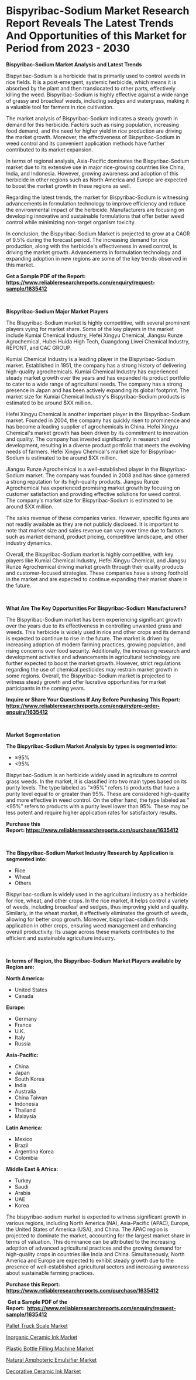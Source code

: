 <p><h1>Bispyribac-Sodium Market Research Report Reveals The Latest Trends And Opportunities of this Market for Period from 2023 - 2030</h1></p><p><strong>Bispyribac-Sodium Market Analysis and Latest Trends</strong></p>
<p><p>Bispyribac-Sodium is a herbicide that is primarily used to control weeds in rice fields. It is a post-emergent, systemic herbicide, which means it is absorbed by the plant and then translocated to other parts, effectively killing the weed. Bispyribac-Sodium is highly effective against a wide range of grassy and broadleaf weeds, including sedges and watergrass, making it a valuable tool for farmers in rice cultivation.</p><p>The market analysis of Bispyribac-Sodium indicates a steady growth in demand for this herbicide. Factors such as rising population, increasing food demand, and the need for higher yield in rice production are driving the market growth. Moreover, the effectiveness of Bispyribac-Sodium in weed control and its convenient application methods have further contributed to its market expansion.</p><p>In terms of regional analysis, Asia-Pacific dominates the Bispyribac-Sodium market due to its extensive use in major rice-growing countries like China, India, and Indonesia. However, growing awareness and adoption of this herbicide in other regions such as North America and Europe are expected to boost the market growth in these regions as well.</p><p>Regarding the latest trends, the market for Bispyribac-Sodium is witnessing advancements in formulation technology to improve efficiency and reduce the environmental impact of the herbicide. Manufacturers are focusing on developing innovative and sustainable formulations that offer better weed control while minimizing non-target organism toxicity.</p><p>In conclusion, the Bispyribac-Sodium Market is projected to grow at a CAGR of 9.5% during the forecast period. The increasing demand for rice production, along with the herbicide's effectiveness in weed control, is driving the market growth. Advancements in formulation technology and expanding adoption in new regions are some of the key trends observed in this market.</p></p>
<p><strong>Get a Sample PDF of the Report:&nbsp; <a href="https://www.reliableresearchreports.com/enquiry/request-sample/1635412">https://www.reliableresearchreports.com/enquiry/request-sample/1635412</a></strong></p>
<p>&nbsp;</p>
<p><strong>Bispyribac-Sodium Major Market Players</strong></p>
<p><p>The Bispyribac-Sodium market is highly competitive, with several prominent players vying for market share. Some of the key players in the market include Kumiai Chemical Industry, Hefei Xingyu Chemical, Jiangsu Runze Agrochemical, Hubei Huida High Tech, Guangdong Liwei Chemical Industry, REPONT, and CAC GROUP.</p><p>Kumiai Chemical Industry is a leading player in the Bispyribac-Sodium market. Established in 1951, the company has a strong history of delivering high-quality agrochemicals. Kumiai Chemical Industry has experienced steady market growth over the years and has expanded its product portfolio to cater to a wide range of agricultural needs. The company has a strong presence in Japan and has been actively expanding its global footprint. The market size for Kumiai Chemical Industry's Bispyribac-Sodium products is estimated to be around $XX million.</p><p>Hefei Xingyu Chemical is another important player in the Bispyribac-Sodium market. Founded in 2004, the company has quickly risen to prominence and has become a leading supplier of agrochemicals in China. Hefei Xingyu Chemical's market growth has been driven by its commitment to innovation and quality. The company has invested significantly in research and development, resulting in a diverse product portfolio that meets the evolving needs of farmers. Hefei Xingyu Chemical's market size for Bispyribac-Sodium is estimated to be around $XX million.</p><p>Jiangsu Runze Agrochemical is a well-established player in the Bispyribac-Sodium market. The company was founded in 2008 and has since garnered a strong reputation for its high-quality products. Jiangsu Runze Agrochemical has experienced promising market growth by focusing on customer satisfaction and providing effective solutions for weed control. The company's market size for Bispyribac-Sodium is estimated to be around $XX million.</p><p>The sales revenue of these companies varies. However, specific figures are not readily available as they are not publicly disclosed. It is important to note that market size and sales revenue can vary over time due to factors such as market demand, product pricing, competitive landscape, and other industry dynamics.</p><p>Overall, the Bispyribac-Sodium market is highly competitive, with key players like Kumiai Chemical Industry, Hefei Xingyu Chemical, and Jiangsu Runze Agrochemical driving market growth through their quality products and customer-focused strategies. These companies have a strong foothold in the market and are expected to continue expanding their market share in the future.</p></p>
<p>&nbsp;</p>
<p><strong>What Are The Key Opportunities For Bispyribac-Sodium Manufacturers?</strong></p>
<p><p>The Bispyribac-Sodium market has been experiencing significant growth over the years due to its effectiveness in controlling unwanted grass and weeds. This herbicide is widely used in rice and other crops and its demand is expected to continue to rise in the future. The market is driven by increasing adoption of modern farming practices, growing population, and rising concerns over food security. Additionally, the increasing research and development activities and advancements in agricultural technology are further expected to boost the market growth. However, strict regulations regarding the use of chemical pesticides may restrain market growth in some regions. Overall, the Bispyribac-Sodium market is projected to witness steady growth and offer lucrative opportunities for market participants in the coming years.</p></p>
<p><strong>Inquire or Share Your Questions If Any Before Purchasing This Report: <a href="https://www.reliableresearchreports.com/enquiry/pre-order-enquiry/1635412">https://www.reliableresearchreports.com/enquiry/pre-order-enquiry/1635412</a></strong></p>
<p>&nbsp;</p>
<p><strong>Market Segmentation</strong></p>
<p><strong>The Bispyribac-Sodium Market Analysis by types is segmented into:</strong></p>
<p><ul><li>≥95%</li><li><95%</li></ul></p>
<p><p>Bispyribac-Sodium is an herbicide widely used in agriculture to control grass weeds. In the market, it is classified into two main types based on its purity levels. The type labeled as "≥95%" refers to products that have a purity level equal to or greater than 95%. These are considered high-quality and more effective in weed control. On the other hand, the type labeled as "<95%" refers to products with a purity level lower than 95%. These may be less potent and require higher application rates for satisfactory results.</p></p>
<p><strong>Purchase this Report:&nbsp;<a href="https://www.reliableresearchreports.com/purchase/1635412">https://www.reliableresearchreports.com/purchase/1635412</a></strong></p>
<p>&nbsp;</p>
<p><strong>The Bispyribac-Sodium Market Industry Research by Application is segmented into:</strong></p>
<p><ul><li>Rice</li><li>Wheat</li><li>Others</li></ul></p>
<p><p>Bispyribac-sodium is widely used in the agricultural industry as a herbicide for rice, wheat, and other crops. In the rice market, it helps control a variety of weeds, including broadleaf and sedges, thus improving yield and quality. Similarly, in the wheat market, it effectively eliminates the growth of weeds, allowing for better crop growth. Moreover, bispyribac-sodium finds application in other crops, ensuring weed management and enhancing overall productivity. Its usage across these markets contributes to the efficient and sustainable agriculture industry.</p></p>
<p>&nbsp;</p>
<p><strong>In terms of Region, the Bispyribac-Sodium Market Players available by Region are:</strong></p>
<p>
    <p> <strong> North America: </strong>
        <ul>
            <li>United States</li>
            <li>Canada</li>
        </ul>
        </p> 
    <p> <strong> Europe: </strong>
        <ul>
            <li>Germany</li>
            <li>France</li>
            <li>U.K.</li>
            <li>Italy</li>
            <li>Russia</li>
        </ul>
        </p> 
    <p> <strong> Asia-Pacific: </strong>
        <ul>
            <li>China</li>
            <li>Japan</li>
            <li>South Korea</li>
            <li>India</li>
            <li>Australia</li>
            <li>China Taiwan</li>
            <li>Indonesia</li>
            <li>Thailand</li>
            <li>Malaysia</li>
        </ul>
        </p> 
    <p> <strong> Latin America: </strong>
        <ul>
            <li>Mexico</li>
            <li>Brazil</li>
            <li>Argentina Korea</li>
            <li>Colombia</li>
        </ul>
        </p> 
    <p> <strong> Middle East & Africa: </strong>
        <ul>
            <li>Turkey</li>
            <li>Saudi</li>
            <li>Arabia</li>
            <li>UAE</li>
            <li>Korea</li>
        </ul>
    </p>
    </p>
<p><p>The bispyribac-sodium market is expected to witness significant growth in various regions, including North America (NA), Asia-Pacific (APAC), Europe, the United States of America (USA), and China. The APAC region is projected to dominate the market, accounting for the largest market share in terms of valuation. This dominance can be attributed to the increasing adoption of advanced agricultural practices and the growing demand for high-quality crops in countries like India and China. Simultaneously, North America and Europe are expected to exhibit steady growth due to the presence of well-established agricultural sectors and increasing awareness about sustainable farming practices.</p></p>
<p><strong>Purchase this Report: <a href="https://www.reliableresearchreports.com/purchase/1635412">https://www.reliableresearchreports.com/purchase/1635412</a></strong></p>
<p>&nbsp;<strong>Get a Sample PDF of the Report:&nbsp;&nbsp;<a href="https://www.reliableresearchreports.com/enquiry/request-sample/1635412">https://www.reliableresearchreports.com/enquiry/request-sample/1635412</a></strong></p>
<p><strong></strong></p>
<p><p><a href="https://medium.com/@crystalellis1905/pallet-truck-scale-market-size-growth-forecast-2023-2030-46b6a01ef351">Pallet Truck Scale Market</a></p><p><a href="https://www.linkedin.com/pulse/inorganic-ceramic-ink-market-size-share-global-analysis-q5rce/">Inorganic Ceramic Ink Market</a></p><p><a href="https://medium.com/@barbarafranklin1904/plastic-bottle-filling-machine-market-size-growth-forecast-2023-2030-8f0cc6afccfc">Plastic Bottle Filling Machine Market</a></p><p><a href="https://www.linkedin.com/pulse/natural-amphoteric-emulsifier-market-size-2023-2030-global-cejne/">Natural Amphoteric Emulsifier Market</a></p><p><a href="https://www.linkedin.com/pulse/decorative-ceramic-ink-market-insights-players-forecast-xnk0e/">Decorative Ceramic Ink Market</a></p></p>